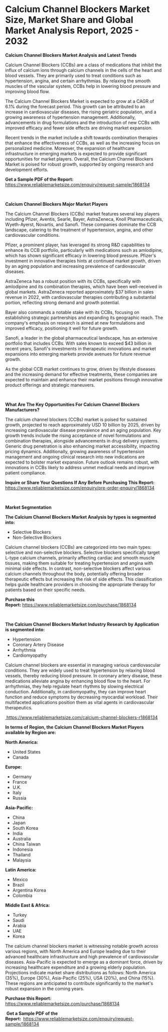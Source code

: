 <p><h1>Calcium Channel Blockers Market Size, Market Share and Global Market Analysis Report, 2025 - 2032</h1></p><p><strong>Calcium Channel Blockers Market Analysis and Latest Trends</strong></p>
<p><p>Calcium Channel Blockers (CCBs) are a class of medications that inhibit the influx of calcium ions through calcium channels in the cells of the heart and blood vessels. They are primarily used to treat conditions such as hypertension, angina, and certain arrhythmias. By relaxing the smooth muscles of the vascular system, CCBs help in lowering blood pressure and improving blood flow.</p><p>The Calcium Channel Blockers Market is expected to grow at a CAGR of 6.1% during the forecast period. This growth can be attributed to an increase in cardiovascular diseases, the rising geriatric population, and a growing awareness of hypertension management. Additionally, advancements in drug formulations and the introduction of new CCBs with improved efficacy and fewer side effects are driving market expansion.</p><p>Recent trends in the market include a shift towards combination therapies that enhance the effectiveness of CCBs, as well as the increasing focus on personalized medicine. Moreover, the expansion of healthcare infrastructure in emerging markets is expected to provide significant opportunities for market players. Overall, the Calcium Channel Blockers Market is poised for robust growth, supported by ongoing research and development efforts.</p></p>
<p><strong>Get a Sample PDF of the Report:&nbsp;</strong> <a href="https://www.reliablemarketsize.com/enquiry/request-sample/1868134?utm_campaign=3497&utm_medium=2&utm_source=Github&utm_content=ia&utm_term=19042025&utm_id=calcium-channel-blockers">https://www.reliablemarketsize.com/enquiry/request-sample/1868134</a></p>
<p>&nbsp;</p>
<p><strong>Calcium Channel Blockers Major Market Players</strong></p>
<p><p>The Calcium Channel Blockers (CCBs) market features several key players including Pfizer, Aventis, Searle, Bayer, AstraZeneca, Knoll Pharmaceuticals, Wyeth-Ayerst, Novartis, and Sanofi. These companies dominate the CCB landscape, catering to the treatment of hypertension, angina, and other cardiovascular conditions.</p><p>Pfizer, a prominent player, has leveraged its strong R&D capabilities to enhance its CCB portfolio, particularly with medications such as amlodipine, which has shown significant efficacy in lowering blood pressure. Pfizer's investment in innovative therapies hints at continued market growth, driven by an aging population and increasing prevalence of cardiovascular diseases.</p><p>AstraZeneca has a robust position with its CCBs, specifically with amlodipine and its combination therapies, which have been well-received in global markets. AstraZeneca reported approximately $37 billion in sales revenue in 2022, with cardiovascular therapies contributing a substantial portion, reflecting strong demand and growth potential.</p><p>Bayer also commands a notable stake with its CCBs, focusing on establishing strategic partnerships and expanding its geographic reach. The company's emphasis on research is aimed at new formulations and improved efficacy, positioning it well for future growth.</p><p>Sanofi, a leader in the global pharmaceutical landscape, has an extensive portfolio that includes CCBs. With sales known to exceed $43 billion in recent years, Sanofi's investments in therapeutic innovations and market expansions into emerging markets provide avenues for future revenue growth.</p><p>As the global CCB market continues to grow, driven by lifestyle diseases and the increasing demand for effective treatments, these companies are expected to maintain and enhance their market positions through innovative product offerings and strategic maneuvers.</p></p>
<p>&nbsp;</p>
<p><strong>What Are The Key Opportunities For Calcium Channel Blockers Manufacturers?</strong></p>
<p><p>The calcium channel blockers (CCBs) market is poised for sustained growth, projected to reach approximately USD 10 billion by 2025, driven by increasing cardiovascular disease prevalence and an aging population. Key growth trends include the rising acceptance of novel formulations and combination therapies, alongside advancements in drug delivery systems. Generic drug penetration is also enhancing market accessibility, impacting pricing dynamics. Additionally, growing awareness of hypertension management and ongoing clinical research into new indications are expected to bolster market expansion. Future outlook remains robust, with innovations in CCBs likely to address unmet medical needs and improve patient compliance.</p></p>
<p><strong>Inquire or Share Your Questions If Any Before Purchasing This Report:</strong> <a href="https://www.reliablemarketsize.com/enquiry/pre-order-enquiry/1868134?utm_campaign=3497&utm_medium=2&utm_source=Github&utm_content=ia&utm_term=19042025&utm_id=calcium-channel-blockers">https://www.reliablemarketsize.com/enquiry/pre-order-enquiry/1868134</a></p>
<p>&nbsp;</p>
<p><strong>Market Segmentation</strong></p>
<p><strong>The Calcium Channel Blockers Market Analysis by types is segmented into:</strong></p>
<p><ul><li>Selective Blockers</li><li>Non-Selective Blockers</li></ul></p>
<p><p>Calcium channel blockers (CCBs) are categorized into two main types: selective and non-selective blockers. Selective blockers specifically target L-type calcium channels, primarily affecting cardiac and smooth muscle tissues, making them suitable for treating hypertension and angina with minimal side effects. In contrast, non-selective blockers affect various calcium channels throughout the body, potentially offering broader therapeutic effects but increasing the risk of side effects. This classification helps guide healthcare providers in choosing the appropriate therapy for patients based on their specific needs.</p></p>
<p><strong>Purchase this Report:&nbsp;</strong><a href="https://www.reliablemarketsize.com/purchase/1868134?utm_campaign=3497&utm_medium=2&utm_source=Github&utm_content=ia&utm_term=19042025&utm_id=calcium-channel-blockers">https://www.reliablemarketsize.com/purchase/1868134</a></p>
<p>&nbsp;</p>
<p><strong>The Calcium Channel Blockers Market Industry Research by Application is segmented into:</strong></p>
<p><ul><li>Hypertension</li><li>Coronary Artery Disease</li><li>Arrhythmia</li><li>Cardiomyopathy</li></ul></p>
<p><p>Calcium channel blockers are essential in managing various cardiovascular conditions. They are widely used to treat hypertension by relaxing blood vessels, thereby reducing blood pressure. In coronary artery disease, these medications alleviate angina by enhancing blood flow to the heart. For arrhythmias, they help regulate heart rhythms by slowing electrical conduction. Additionally, in cardiomyopathy, they can improve heart function and reduce symptoms by decreasing myocardial workload. Their multifaceted applications position them as vital agents in cardiovascular therapeutics.</p></p>
<p><a href="https://www.reliablemarketsize.com/calcium-channel-blockers-r1868134?utm_campaign=3497&utm_medium=2&utm_source=Github&utm_content=ia&utm_term=19042025&utm_id=calcium-channel-blockers">&nbsp;https://www.reliablemarketsize.com/calcium-channel-blockers-r1868134</a></p>
<p><strong>In terms of Region, the Calcium Channel Blockers Market Players available by Region are:</strong></p>
<p>
    <p> <strong> North America: </strong>
        <ul>
            <li>United States</li>
            <li>Canada</li>
        </ul>
        </p> 
    <p> <strong> Europe: </strong>
        <ul>
            <li>Germany</li>
            <li>France</li>
            <li>U.K.</li>
            <li>Italy</li>
            <li>Russia</li>
        </ul>
        </p> 
    <p> <strong> Asia-Pacific: </strong>
        <ul>
            <li>China</li>
            <li>Japan</li>
            <li>South Korea</li>
            <li>India</li>
            <li>Australia</li>
            <li>China Taiwan</li>
            <li>Indonesia</li>
            <li>Thailand</li>
            <li>Malaysia</li>
        </ul>
        </p> 
    <p> <strong> Latin America: </strong>
        <ul>
            <li>Mexico</li>
            <li>Brazil</li>
            <li>Argentina Korea</li>
            <li>Colombia</li>
        </ul>
        </p> 
    <p> <strong> Middle East & Africa: </strong>
        <ul>
            <li>Turkey</li>
            <li>Saudi</li>
            <li>Arabia</li>
            <li>UAE</li>
            <li>Korea</li>
        </ul>
    </p>
    </p>
<p><p>The calcium channel blockers market is witnessing notable growth across various regions, with North America and Europe leading due to their advanced healthcare infrastructure and high prevalence of cardiovascular diseases. Asia-Pacific is expected to emerge as a dominant force, driven by increasing healthcare expenditure and a growing elderly population. Projections indicate market share distributions as follows: North America (35%), Europe (30%), Asia-Pacific (25%), USA (20%), and China (15%). These regions are anticipated to contribute significantly to the market's robust expansion in the coming years.</p></p>
<p><strong>Purchase this Report: </strong><a href="https://www.reliablemarketsize.com/purchase/1868134?utm_campaign=3497&utm_medium=2&utm_source=Github&utm_content=ia&utm_term=19042025&utm_id=calcium-channel-blockers">https://www.reliablemarketsize.com/purchase/1868134</a></p>
<p>&nbsp;<strong>Get a Sample PDF of the Report:&nbsp;&nbsp;</strong><a href="https://www.reliablemarketsize.com/enquiry/request-sample/1868134?utm_campaign=3497&utm_medium=2&utm_source=Github&utm_content=ia&utm_term=19042025&utm_id=calcium-channel-blockers">https://www.reliablemarketsize.com/enquiry/request-sample/1868134</a></p>
<p><strong></strong></p>
<p><p></p><p></p><p></p></p>